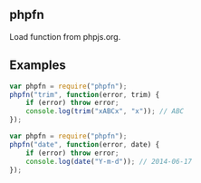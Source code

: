 phpfn
-----
Load function from phpjs.org.

Examples
--------
```js
var phpfn = require("phpfn");
phpfn("trim", function(error, trim) {
	if (error) throw error;
	console.log(trim("xABCx", "x")); // ABC
});
```

```js
var phpfn = require("phpfn");
phpfn("date", function(error, date) {
	if (error) throw error;
	console.log(date("Y-m-d")); // 2014-06-17
});
```